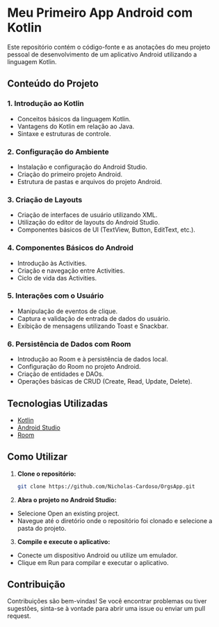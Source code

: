 # Meu Primeiro App Android com Kotlin

Este repositório contém o código-fonte e as anotações do meu projeto pessoal de desenvolvimento de um aplicativo Android utilizando a linguagem Kotlin.

## Conteúdo do Projeto

### 1. Introdução ao Kotlin
- Conceitos básicos da linguagem Kotlin.
- Vantagens do Kotlin em relação ao Java.
- Sintaxe e estruturas de controle.

### 2. Configuração do Ambiente
- Instalação e configuração do Android Studio.
- Criação do primeiro projeto Android.
- Estrutura de pastas e arquivos do projeto Android.

### 3. Criação de Layouts
- Criação de interfaces de usuário utilizando XML.
- Utilização do editor de layouts do Android Studio.
- Componentes básicos de UI (TextView, Button, EditText, etc.).

### 4. Componentes Básicos do Android
- Introdução às Activities.
- Criação e navegação entre Activities.
- Ciclo de vida das Activities.

### 5. Interações com o Usuário
- Manipulação de eventos de clique.
- Captura e validação de entrada de dados do usuário.
- Exibição de mensagens utilizando Toast e Snackbar.

### 6. Persistência de Dados com Room
- Introdução ao Room e à persistência de dados local.
- Configuração do Room no projeto Android.
- Criação de entidades e DAOs.
- Operações básicas de CRUD (Create, Read, Update, Delete).

## Tecnologias Utilizadas
- [Kotlin](https://kotlinlang.org/)
- [Android Studio](https://developer.android.com/studio)
- [Room](https://developer.android.com/jetpack/androidx/releases/room)

## Como Utilizar

1. **Clone o repositório:**
   ```bash
   git clone https://github.com/Nicholas-Cardoso/OrgsApp.git

2. **Abra o projeto no Android Studio:**

- Selecione Open an existing project.
- Navegue até o diretório onde o repositório foi clonado e selecione a pasta do projeto.

3. **Compile e execute o aplicativo:**

- Conecte um dispositivo Android ou utilize um emulador.
- Clique em Run para compilar e executar o aplicativo.

## Contribuição
Contribuições são bem-vindas! Se você encontrar problemas ou tiver sugestões, sinta-se à vontade para abrir uma issue ou enviar um pull request.
